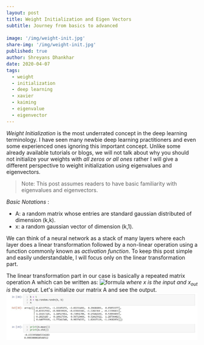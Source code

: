 ```yaml
---
layout: post
title: Weight Initialization and Eigen Vectors
subtitle: Journey from basics to advanced

image: '/img/weight-init.jpg'
share-img: '/img/weight-init.jpg'
published: true
author: Shreyans Dhankhar
date: 2020-04-07
tags:
  - weight
  - initialization
  - deep learning
  - xavier
  - kaiming
  - eigenvalue
  - eigenvector
---
```

 

*Weight Initialization* is the most underrated concept in the deep learning terminology. I have seen many newbie deep learning practitioners and even some experienced ones ignoring this important concept.
Unlike some already available tutorials or blogs, we will not talk about why you should not initialize your weights with *all zeros or all ones* rather I will give a different perspective to weight initialization using eigenvalues and eigenvectors.

> Note: This post assumes readers to have basic familiarity with eigenvalues and eigenvectors.

*Basic Notations* :
- A: a random matrix whose entries are standard gaussian distributed of dimension (k,k).
- x: a random gaussian vector of dimension (k,1).

We can think of a neural network as a stack of many layers where each layer does a linear transformation followed by a non-linear operation using a function commonly known as *activation function*. To keep this post simple and easily understandable, I will focus only on the linear transformation part.

The linear transformation part in our case is basically a repeated matrix operation A which can be written as:
![formula](https://render.githubusercontent.com/render/math?math=%5Cmathbf%7Bx%7D_%7Bout%7D%20%3D%20%5Cmathbf%7BA%7D%5Ccdot%20%5Cmathbf%7BA%7D%5Ccdots%20%5Cmathbf%7BA%7D%20%5Cmathbf%7Bx%7D%20%3D%20%5Cmathbf%7BA%7D%5EN%20%5Cmathbf%7Bx%7D)
*where x is the input and x<sub>out</sub> is the output*. Let's initialize our matrix A and see the output. 
![Matrix Initialized](/img/pots1/mat1.JPG)
